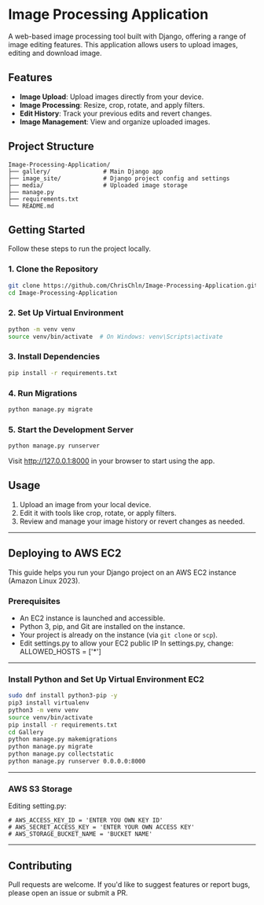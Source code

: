 # Image Processing Application

A web-based image processing tool built with Django, offering a range of image editing features. This application allows users to upload images, editing and download image.

## Features

- **Image Upload**: Upload images directly from your device.
- **Image Processing**: Resize, crop, rotate, and apply filters.
- **Edit History**: Track your previous edits and revert changes.
- **Image Management**: View and organize uploaded images.

## Project Structure

```
Image-Processing-Application/
├── gallery/               # Main Django app
├── image_site/            # Django project config and settings
├── media/                 # Uploaded image storage
├── manage.py             
├── requirements.txt       
└── README.md              
```

## Getting Started

Follow these steps to run the project locally.

### 1. Clone the Repository

```bash
git clone https://github.com/ChrisChln/Image-Processing-Application.git
cd Image-Processing-Application
```

### 2. Set Up Virtual Environment

```bash
python -m venv venv
source venv/bin/activate  # On Windows: venv\Scripts\activate
```

### 3. Install Dependencies

```bash
pip install -r requirements.txt
```

### 4. Run Migrations

```bash
python manage.py migrate
```

### 5. Start the Development Server

```bash
python manage.py runserver
```

Visit http://127.0.0.1:8000 in your browser to start using the app.

## Usage

1. Upload an image from your local device.
2. Edit it with tools like crop, rotate, or apply filters.
3. Review and manage your image history or revert changes as needed.

---

## Deploying to AWS EC2

This guide helps you run your Django project on an AWS EC2 instance (Amazon Linux 2023).

### Prerequisites

- An EC2 instance is launched and accessible.
- Python 3, pip, and Git are installed on the instance.
- Your project is already on the instance (via `git clone` or `scp`).
- Edit settings.py to allow your EC2 public IP
  In settings.py, change:
  ALLOWED_HOSTS = ['*']

---

### Install Python and Set Up Virtual Environment EC2

```bash
sudo dnf install python3-pip -y
pip3 install virtualenv
python3 -m venv venv
source venv/bin/activate
pip install -r requirements.txt
cd Gallery
python manage.py makemigrations
python manage.py migrate
python manage.py collectstatic
python manage.py runserver 0.0.0.0:8000
```

---
### AWS S3 Storage
Editing setting.py:
```
# AWS_ACCESS_KEY_ID = 'ENTER YOU OWN KEY ID'  
# AWS_SECRET_ACCESS_KEY = 'ENTER YOUR OWN ACCESS KEY'  
# AWS_STORAGE_BUCKET_NAME = 'BUCKET NAME'  
```

---

## Contributing

Pull requests are welcome. If you'd like to suggest features or report bugs, please open an issue or submit a PR.



